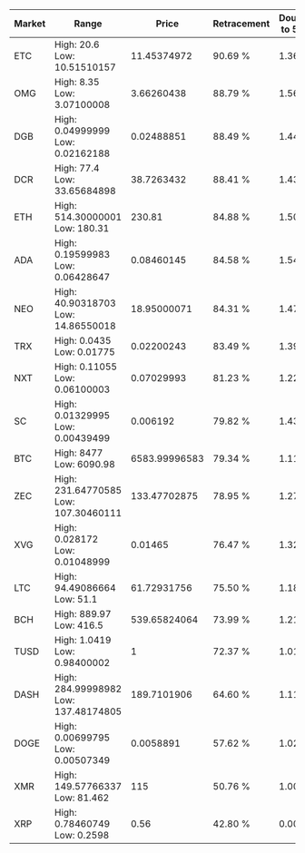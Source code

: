| Market | Range | Price| Retracement | Doubles to 50% |
| --- | --- | --- | --- | --- |
| ETC | High: 20.6<br />Low: 10.51510157 | 11.45374972 | 90.69 % | 1.36 |
| OMG | High: 8.35<br />Low: 3.07100008 | 3.66260438 | 88.79 % | 1.56 |
| DGB | High: 0.04999999<br />Low: 0.02162188 | 0.02488851 | 88.49 % | 1.44 |
| DCR | High: 77.4<br />Low: 33.65684898 | 38.7263432 | 88.41 % | 1.43 |
| ETH | High: 514.30000001<br />Low: 180.31 | 230.81 | 84.88 % | 1.50 |
| ADA | High: 0.19599983<br />Low: 0.06428647 | 0.08460145 | 84.58 % | 1.54 |
| NEO | High: 40.90318703<br />Low: 14.86550018 | 18.95000071 | 84.31 % | 1.47 |
| TRX | High: 0.0435<br />Low: 0.01775 | 0.02200243 | 83.49 % | 1.39 |
| NXT | High: 0.11055<br />Low: 0.06100003 | 0.07029993 | 81.23 % | 1.22 |
| SC | High: 0.01329995<br />Low: 0.00439499 | 0.006192 | 79.82 % | 1.43 |
| BTC | High: 8477<br />Low: 6090.98 | 6583.99996583 | 79.34 % | 1.11 |
| ZEC | High: 231.64770585<br />Low: 107.30460111 | 133.47702875 | 78.95 % | 1.27 |
| XVG | High: 0.028172<br />Low: 0.01048999 | 0.01465 | 76.47 % | 1.32 |
| LTC | High: 94.49086664<br />Low: 51.1 | 61.72931756 | 75.50 % | 1.18 |
| BCH | High: 889.97<br />Low: 416.5 | 539.65824064 | 73.99 % | 1.21 |
| TUSD | High: 1.0419<br />Low: 0.98400002 | 1 | 72.37 % | 1.01 |
| DASH | High: 284.99998982<br />Low: 137.48174805 | 189.7101906 | 64.60 % | 1.11 |
| DOGE | High: 0.00699795<br />Low: 0.00507349 | 0.0058891 | 57.62 % | 1.02 |
| XMR | High: 149.57766337<br />Low: 81.462 | 115 | 50.76 % | 1.00 |
| XRP | High: 0.78460749<br />Low: 0.2598 | 0.56 | 42.80 % | 0.00 |

